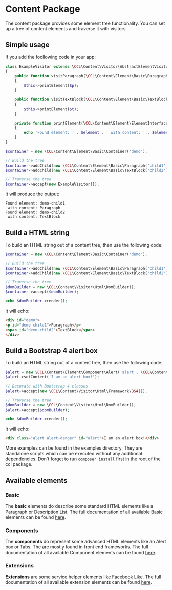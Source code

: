 # Content Package

The content package provides some element tree functionality. You can set up a tree of content elements and traverse it with visitors.


## Simple usage
If you add the foollowing code in your app:

```php
class ExampleVisitor extends \CCL\Content\Visitor\AbstractElementVisitor
{
	public function visitParagraph(\CCL\Content\Element\Basic\Paragraph $p)
	{
		$this->printElement($p);
	}

	public function visitTextBlock(\CCL\Content\Element\Basic\TextBlock $t)
	{
		$this->printElement($t);
	}

	private function printElement(\CCL\Content\Element\ElementInterface $element)
	{
		echo 'Found element: ' . $element . ' with content: ' . $element->getContent() . PHP_EOL;
	}
}

$container = new \CCL\Content\Element\Basic\Container('demo');

// Build the tree
$container->addChild(new \CCL\Content\Element\Basic\Paragraph('child1'))->setContent('Paragraph');
$container->addChild(new \CCL\Content\Element\Basic\TextBlock('child2'))->setContent('TextBlock');

// Traverse the tree
$container->accept(new ExampleVisitor());
```

It will produce the output:
```
Found element: demo-child1
 with content: Paragraph
Found element: demo-child2
 with content: TextBlock
```

## Build a HTML string
To build an HTML string out of a content tree, then use the following code:

```php
$container = new \CCL\Content\Element\Basic\Container('demo');

// Build the tree
$container->addChild(new \CCL\Content\Element\Basic\Paragraph('child1'))->setContent('Paragraph');
$container->addChild(new \CCL\Content\Element\Basic\TextBlock('child2'))->setContent('TextBlock');

// Traverse the tree
$domBuilder = new \CCL\Content\Visitor\Html\DomBuilder();
$container->accept($domBuilder);

echo $domBuilder->render();
```

It will echo:
```html
<div id="demo">
<p id="demo-child1">Paragraph</p>
<span id="demo-child2">TextBlock</span>
</div>
```

## Build a Bootstrap 4 alert box
To build an HTML string out of a content tree, then use the following code:

```php
$alert = new \CCL\Content\Element\Component\Alert('alert', \CCL\Content\Element\Component\Alert::DANGER);
$alert->setContent('I am an alert box!');

// Decorate with Bootstrap 4 classes
$alert->accept(new \CCL\Content\Visitor\Html\Framework\BS4());

// Traverse the tree
$domBuilder = new \CCL\Content\Visitor\Html\DomBuilder();
$alert->accept($domBuilder);

echo $domBuilder->render();
```

It will echo:
```html
<div class="alert alert-danger" id="alert">I am an alert box!</div>
```
More examples can be found in the examples directory. They are standalone scripts which can be executed without any additional dependencies. Don't forget to run `composer install` first in the root of the ccl package.

## Available elements
### Basic
The **basic** elements do describe some standard HTML elements like a Paragraph or Description List. The full documentation of all available Basic elements can be found [here](BasicElements.md).

### Components
The **components** do represent some advanced HTML elements like an Alert box or Tabs. The are mostly found in front end frameworks. The full documentation of all available Component elements can be found [here](ComponentElements.md).

### Extensions
**Extensions** are some service helper elements like Facebook Like. The full documentation of all available extension elements can be found [here](ExtensionElements.md).
